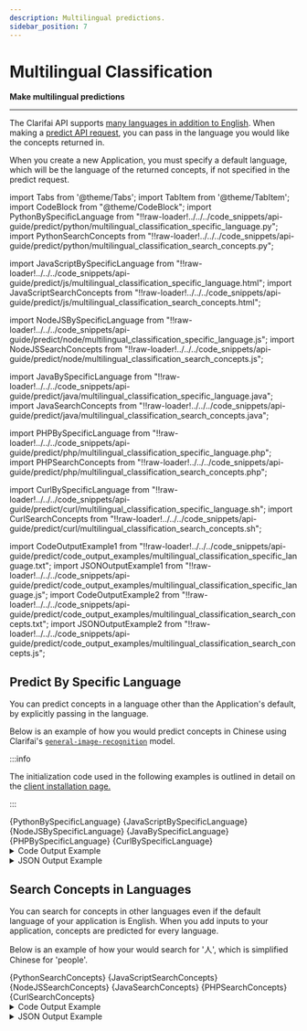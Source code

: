 ```yaml
---
description: Multilingual predictions.
sidebar_position: 7
---
```


# Multilingual Classification

**Make multilingual predictions**
<hr />

The Clarifai API supports [many languages in addition to English](https://docs.clarifai.com/api-guide/concepts/languages/). When making a [predict API request](https://docs.clarifai.com/api-guide/predict/), you can pass in the language you would like the concepts returned in. 

When you create a new Application, you must specify a default language, which will be the language of the returned concepts, if not specified in the predict request.

import Tabs from '@theme/Tabs';
import TabItem from '@theme/TabItem';
import CodeBlock from "@theme/CodeBlock";
import PythonBySpecificLanguage from "!!raw-loader!../../../code_snippets/api-guide/predict/python/multilingual_classification_specific_language.py";
import PythonSearchConcepts from "!!raw-loader!../../../code_snippets/api-guide/predict/python/multilingual_classification_search_concepts.py";

import JavaScriptBySpecificLanguage from "!!raw-loader!../../../code_snippets/api-guide/predict/js/multilingual_classification_specific_language.html";
import JavaScriptSearchConcepts from "!!raw-loader!../../../code_snippets/api-guide/predict/js/multilingual_classification_search_concepts.html";

import NodeJSBySpecificLanguage from "!!raw-loader!../../../code_snippets/api-guide/predict/node/multilingual_classification_specific_language.js";
import NodeJSSearchConcepts from "!!raw-loader!../../../code_snippets/api-guide/predict/node/multilingual_classification_search_concepts.js";

import JavaBySpecificLanguage from "!!raw-loader!../../../code_snippets/api-guide/predict/java/multilingual_classification_specific_language.java";
import JavaSearchConcepts from "!!raw-loader!../../../code_snippets/api-guide/predict/java/multilingual_classification_search_concepts.java";

import PHPBySpecificLanguage from "!!raw-loader!../../../code_snippets/api-guide/predict/php/multilingual_classification_specific_language.php";
import PHPSearchConcepts from "!!raw-loader!../../../code_snippets/api-guide/predict/php/multilingual_classification_search_concepts.php";

import CurlBySpecificLanguage from "!!raw-loader!../../../code_snippets/api-guide/predict/curl/multilingual_classification_specific_language.sh";
import CurlSearchConcepts from "!!raw-loader!../../../code_snippets/api-guide/predict/curl/multilingual_classification_search_concepts.sh";

import CodeOutputExample1 from "!!raw-loader!../../../code_snippets/api-guide/predict/code_output_examples/multilingual_classification_specific_language.txt";
import JSONOutputExample1 from "!!raw-loader!../../../code_snippets/api-guide/predict/code_output_examples/multilingual_classification_specific_language.js";
import CodeOutputExample2 from "!!raw-loader!../../../code_snippets/api-guide/predict/code_output_examples/multilingual_classification_search_concepts.txt";
import JSONOutputExample2 from "!!raw-loader!../../../code_snippets/api-guide/predict/code_output_examples/multilingual_classification_search_concepts.js";

## Predict By Specific Language

You can predict concepts in a language other than the Application's default, by explicitly passing in the language. 

Below is an example of how you would predict concepts in Chinese using Clarifai's [`general-image-recognition`](https://clarifai.com/clarifai/main/models/general-image-recognition) model.

:::info

The initialization code used in the following examples is outlined in detail on the [client installation page.](https://docs.clarifai.com/api-guide/api-overview/api-clients/#client-installation-instructions)

:::

<Tabs>

<TabItem value="python" label="Python">
    <CodeBlock className="language-python">{PythonBySpecificLanguage}</CodeBlock>
</TabItem>

<TabItem value="js_rest" label="JavaScript (REST)">
    <CodeBlock className="language-javascript">{JavaScriptBySpecificLanguage}</CodeBlock>
</TabItem>

<TabItem value="nodejs" label="NodeJS">
    <CodeBlock className="language-javascript">{NodeJSBySpecificLanguage}</CodeBlock>
</TabItem>

<TabItem value="java" label="Java">
    <CodeBlock className="language-java">{JavaBySpecificLanguage}</CodeBlock>
</TabItem>

<TabItem value="php" label="PHP">
    <CodeBlock className="language-php">{PHPBySpecificLanguage}</CodeBlock>
</TabItem>

<TabItem value="curl" label="cURL">
    <CodeBlock className="language-bash">{CurlBySpecificLanguage}</CodeBlock>
</TabItem>

</Tabs>

<details>
  <summary>Code Output Example</summary>
    <CodeBlock className="language-text">{CodeOutputExample1}</CodeBlock>
</details>

<details>
  <summary>JSON Output Example</summary>
    <CodeBlock className="language-javascript">{JSONOutputExample1}</CodeBlock>
</details>

## Search Concepts in Languages 

You can search for concepts in other languages even if the default language of your application is English. When you add inputs to your application, concepts are predicted for every language. 

Below is an example of how your would search for '人', which is simplified Chinese for 'people'.

<Tabs>

<TabItem value="python" label="Python">
    <CodeBlock className="language-python">{PythonSearchConcepts}</CodeBlock>
</TabItem>

<TabItem value="js_rest" label="JavaScript (REST)">
    <CodeBlock className="language-javascript">{JavaScriptSearchConcepts}</CodeBlock>
</TabItem>

<TabItem value="nodejs" label="NodeJS">
    <CodeBlock className="language-javascript">{NodeJSSearchConcepts}</CodeBlock>
</TabItem>

<TabItem value="java" label="Java">
    <CodeBlock className="language-java">{JavaSearchConcepts}</CodeBlock>
</TabItem>

<TabItem value="php" label="PHP">
    <CodeBlock className="language-php">{PHPSearchConcepts}</CodeBlock>
</TabItem>

<TabItem value="curl" label="cURL">
    <CodeBlock className="language-bash">{CurlSearchConcepts}</CodeBlock>
</TabItem>

</Tabs>

<details>
  <summary>Code Output Example</summary>
    <CodeBlock className="language-text">{CodeOutputExample2}</CodeBlock>
</details>

<details>
  <summary>JSON Output Example</summary>
    <CodeBlock className="language-javascript">{JSONOutputExample2}</CodeBlock>
</details>

